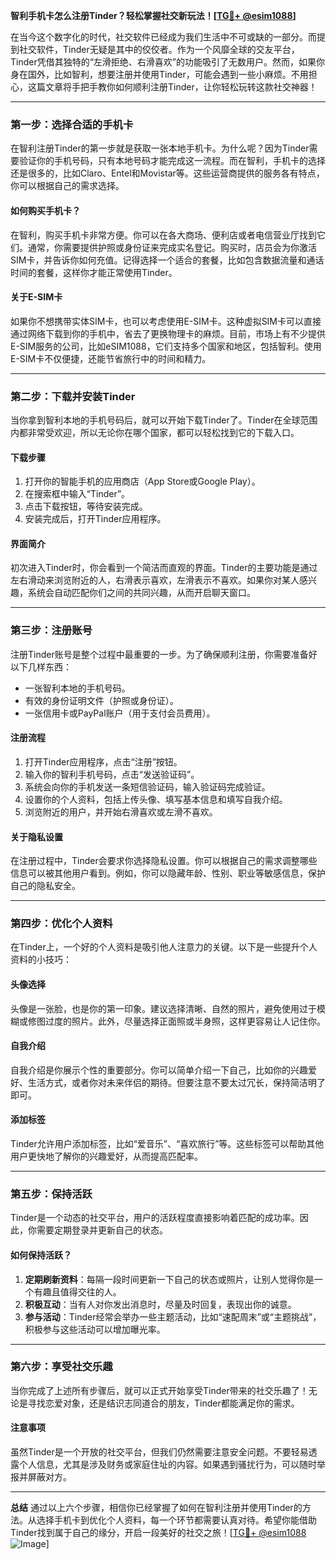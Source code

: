 **智利手机卡怎么注册Tinder？轻松掌握社交新玩法！[[TG💪+ @esim1088](https://t.me/s/esim1088)]**

在当今这个数字化的时代，社交软件已经成为我们生活中不可或缺的一部分。而提到社交软件，Tinder无疑是其中的佼佼者。作为一个风靡全球的交友平台，Tinder凭借其独特的“左滑拒绝、右滑喜欢”的功能吸引了无数用户。然而，如果你身在国外，比如智利，想要注册并使用Tinder，可能会遇到一些小麻烦。不用担心，这篇文章将手把手教你如何顺利注册Tinder，让你轻松玩转这款社交神器！

---

### **第一步：选择合适的手机卡**
在智利注册Tinder的第一步就是获取一张本地手机卡。为什么呢？因为Tinder需要验证你的手机号码，只有本地号码才能完成这一流程。而在智利，手机卡的选择还是很多的，比如Claro、Entel和Movistar等。这些运营商提供的服务各有特点，你可以根据自己的需求选择。

#### **如何购买手机卡？**
在智利，购买手机卡非常方便。你可以在各大商场、便利店或者电信营业厅找到它们。通常，你需要提供护照或身份证来完成实名登记。购买时，店员会为你激活SIM卡，并告诉你如何充值。记得选择一个适合的套餐，比如包含数据流量和通话时间的套餐，这样你才能正常使用Tinder。

#### **关于E-SIM卡**
如果你不想携带实体SIM卡，也可以考虑使用E-SIM卡。这种虚拟SIM卡可以直接通过网络下载到你的手机中，省去了更换物理卡的麻烦。目前，市场上有不少提供E-SIM服务的公司，比如eSIM1088，它们支持多个国家和地区，包括智利。使用E-SIM卡不仅便捷，还能节省旅行中的时间和精力。

---

### **第二步：下载并安装Tinder**
当你拿到智利本地的手机号码后，就可以开始下载Tinder了。Tinder在全球范围内都非常受欢迎，所以无论你在哪个国家，都可以轻松找到它的下载入口。

#### **下载步骤**
1. 打开你的智能手机的应用商店（App Store或Google Play）。
2. 在搜索框中输入“Tinder”。
3. 点击下载按钮，等待安装完成。
4. 安装完成后，打开Tinder应用程序。

#### **界面简介**
初次进入Tinder时，你会看到一个简洁而直观的界面。Tinder的主要功能是通过左右滑动来浏览附近的人，右滑表示喜欢，左滑表示不喜欢。如果你对某人感兴趣，系统会自动匹配你们之间的共同兴趣，从而开启聊天窗口。

---

### **第三步：注册账号**
注册Tinder账号是整个过程中最重要的一步。为了确保顺利注册，你需要准备好以下几样东西：
- 一张智利本地的手机号码。
- 有效的身份证明文件（护照或身份证）。
- 一张信用卡或PayPal账户（用于支付会员费用）。

#### **注册流程**
1. 打开Tinder应用程序，点击“注册”按钮。
2. 输入你的智利手机号码，点击“发送验证码”。
3. 系统会向你的手机发送一条短信验证码，输入验证码完成验证。
4. 设置你的个人资料，包括上传头像、填写基本信息和填写自我介绍。
5. 浏览附近的用户，并开始右滑喜欢或左滑不喜欢。

#### **关于隐私设置**
在注册过程中，Tinder会要求你选择隐私设置。你可以根据自己的需求调整哪些信息可以被其他用户看到。例如，你可以隐藏年龄、性别、职业等敏感信息，保护自己的隐私安全。

---

### **第四步：优化个人资料**
在Tinder上，一个好的个人资料是吸引他人注意力的关键。以下是一些提升个人资料的小技巧：

#### **头像选择**
头像是一张脸，也是你的第一印象。建议选择清晰、自然的照片，避免使用过于模糊或修图过度的照片。此外，尽量选择正面照或半身照，这样更容易让人记住你。

#### **自我介绍**
自我介绍是你展示个性的重要部分。你可以简单介绍一下自己，比如你的兴趣爱好、生活方式，或者你对未来伴侣的期待。但要注意不要太过冗长，保持简洁明了即可。

#### **添加标签**
Tinder允许用户添加标签，比如“爱音乐”、“喜欢旅行”等。这些标签可以帮助其他用户更快地了解你的兴趣爱好，从而提高匹配率。

---

### **第五步：保持活跃**
Tinder是一个动态的社交平台，用户的活跃程度直接影响着匹配的成功率。因此，你需要定期登录并更新自己的状态。

#### **如何保持活跃？**
1. **定期刷新资料**：每隔一段时间更新一下自己的状态或照片，让别人觉得你是一个有趣且值得交往的人。
2. **积极互动**：当有人对你发出消息时，尽量及时回复，表现出你的诚意。
3. **参与活动**：Tinder经常会举办一些主题活动，比如“速配周末”或“主题挑战”，积极参与这些活动可以增加曝光率。

---

### **第六步：享受社交乐趣**
当你完成了上述所有步骤后，就可以正式开始享受Tinder带来的社交乐趣了！无论是寻找恋爱对象，还是结识志同道合的朋友，Tinder都能满足你的需求。

#### **注意事项**
虽然Tinder是一个开放的社交平台，但我们仍然需要注意安全问题。不要轻易透露个人信息，尤其是涉及财务或家庭住址的内容。如果遇到骚扰行为，可以随时举报并屏蔽对方。

---

**总结**
通过以上六个步骤，相信你已经掌握了如何在智利注册并使用Tinder的方法。从选择手机卡到优化个人资料，每一个环节都需要认真对待。希望你能借助Tinder找到属于自己的缘分，开启一段美好的社交之旅！[[TG💪+ @esim1088](https://t.me/s/esim1088) ![Image](https://i.postimg.cc/4NQfJmqS/Snipaste-2025-05-13-00-14-12.png)]